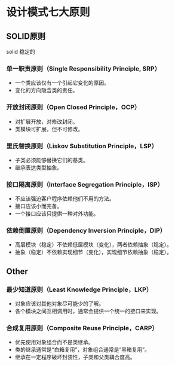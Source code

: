 # 设计模式七大原则

## SOLID原则

solid 稳定的

### 单一职责原则（Single Responsibility Principle, SRP）

- 一个类应该仅有一个引起它变化的原因。
- 变化的方向隐含类的责任。

### 开放封闭原则（Open Closed Principle，OCP）

- 对扩展开放，对修改封闭。
- 类模块可扩展，但不可修改。

### 里氏替换原则（Liskov Substitution Principle，LSP）

- 子类必须能够替换它们的基类。
- 继承表达类型抽象。

### 接口隔离原则（Interface Segregation Principle，ISP）

- 不应该强迫客户程序依赖他们不用的方法。
- 接口应该小而完备。
- 一个接口应该只提供一种对外功能。

### 依赖倒置原则（Dependency Inversion Principle，DIP）

- 高层模块（稳定）不依赖低层模块（变化），两者依赖抽象（稳定）。
- 抽象（稳定）不依赖实现细节（变化），实现细节依赖抽象（稳定）。

## Other

### 最少知道原则（Least Knowledge Principle，LKP）

- 对象应该对其他对象尽可能少的了解。
- 各个模块之间互相调用时，通常会提供一个统一的接口来实现。

### 合成复用原则（Composite Reuse Principle，CARP）

- 优先使用对象组合而不是类继承。
- 类的继承通常是“白箱复用”，对象组合通常是“黑箱复用”。
- 继承在一定程序破坏封装性，子类和父类耦合度高。